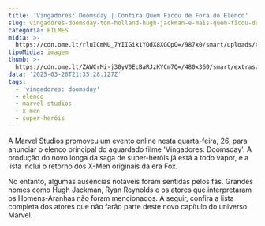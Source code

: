 ```yaml
---
title: 'Vingadores: Doomsday | Confira Quem Ficou de Fora do Elenco'
slug: vingadores-doomsday-tom-holland-hugh-jackman-e-mais-quem-ficou-de-fora
categoria: FILMES
midia: >-
  https://cdn.ome.lt/rluICmMU_7YIIGik1YQdX8XGQpQ=/987x0/smart/uploads/conteudo/fotos/quem-ficou-fora-vingadores-doomsday.png
tipoMidia: imagem
thumb: >-
  https://cdn.ome.lt/ZAWCrMi-j30yV0EcBaRJzKYCm7Q=/480x360/smart/extras/conteudos/quem-ficou-fora-vingadores-doomsday-capa.png
data: '2025-03-26T21:35:28.127Z'
tags:
  - 'vingadores: doomsday'
  - elenco
  - marvel studios
  - x-men
  - super-heróis
---
```


A Marvel Studios promoveu um evento online nesta quarta-feira, 26, para anunciar o elenco principal do aguardado filme 'Vingadores: Doomsday'. A produção do novo longa da saga de super-heróis já está a todo vapor, e a lista inclui o retorno dos X-Men originais da era Fox.

No entanto, algumas ausências notáveis foram sentidas pelos fãs. Grandes nomes como Hugh Jackman, Ryan Reynolds e os atores que interpretaram os Homens-Aranhas não foram mencionados. A seguir, confira a lista completa dos atores que não farão parte deste novo capítulo do universo Marvel.
